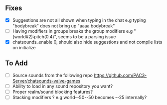 ## Fixes
- [x] Suggestions are not all shown when typing in the chat e.g typing "bodybreak" does not bring up "aaaa bodybreak"
- [ ] Having modifiers in groups breaks the group modifiers e.g "(world#2):pitch(0.4)", seems to be a parsing issue
- [x] chatsounds_enable 0, should also hide suggestions and not compile lists on initialize

## To Add
- [ ] Source sounds from the following repo https://github.com/PAC3-Server/chatsounds-valve-games
- [ ] Ability to load in any sound repository you want?
- [ ] Proper realm/sound blocking features?
- [ ] Stacking modifiers ? e.g world--50--50 becomes --25 internally?